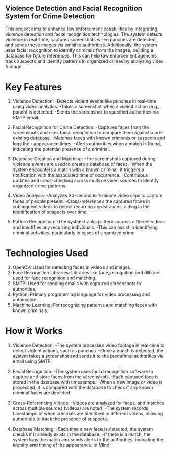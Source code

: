 ## Violence Detection and Facial Recognition System for Crime Detection ##

This project aims to enhance law enforcement capabilities by integrating violence detection and facial recognition technologies. The system detects violence in real-time, captures screenshots when punches are detected, and sends these images via email to authorities. Additionally, the system uses facial recognition to identify criminals from the images, building a database for future references. This can help law enforcement agencies track suspects and identify patterns in organized crimes by analyzing video footage.

# Key Features #
1. Violence Detection:
-Detects violent events like punches in real-time using video analytics.
-Takes a screenshot when a violent action (e.g., punch) is detected.
-Sends the screenshot to specified authorities via SMTP email.

2. Facial Recognition for Crime Detection:
-Captures faces from the screenshots and uses facial recognition to compare them against a pre-existing database.
-Matches faces with known criminals or suspects and logs their appearance times.
-Alerts authorities when a match is found, indicating the potential presence of a criminal.

3. Database Creation and Matching:
-The screenshots captured during violence events are used to create a database of faces.
-When the system encounters a match with a known criminal, it triggers a notification with the 
 associated time of occurrence.
-Continuous updates and cross-checking across multiple video sources to identify organized 
 crime patterns.

4. Video Analysis:
-Analyzes 30-second to 1-minute video clips to capture faces of people present.
-Cross-references the captured faces in subsequent videos to detect recurring appearances, 
 aiding in the identification of suspects over time.

5. Pattern Recognition:
-The system tracks patterns across different videos and identifies any recurring individuals.
-This can assist in identifying criminal activities, particularly in cases of organized crime.

# Technologies Used #
1. OpenCV: Used for detecting faces in videos and images.
2. Face Recognition Libraries: Libraries like face_recognition and dlib are used for face recognition and matching.
3. SMTP: Used for sending emails with captured screenshots to authorities.
4. Python: Primary programming language for video processing and automation
5. Machine Learning: For recognizing patterns and matching faces with known criminals.

# How it Works #
1. Violence Detection:
-The system processes video footage in real-time to detect violent actions, such as punches.
-Once a punch is detected, the system takes a screenshot and sends it to the predefined 
 authorities via email using SMTP.

2. Facial Recognition:
-The system uses facial recognition software to capture and store faces from the screenshots.
-Each captured face is stored in the database with timestamps.
-When a new image or video is processed, it is compared with the database to check if any known 
 criminal faces are detected.

3. Cross-Referencing Videos:
-Videos are analyzed for faces, and matches across multiple sources (videos) are noted.
-The system records timestamps of when criminals are identified in different videos, allowing 
 authorities to track the presence of suspects.

4. Database Matching:
-Each time a new face is detected, the system checks if it already exists in the database.
-If there is a match, the system logs the match and sends alerts to the authorities, indicating 
 the identity and timing of the appearance. in Mind:
